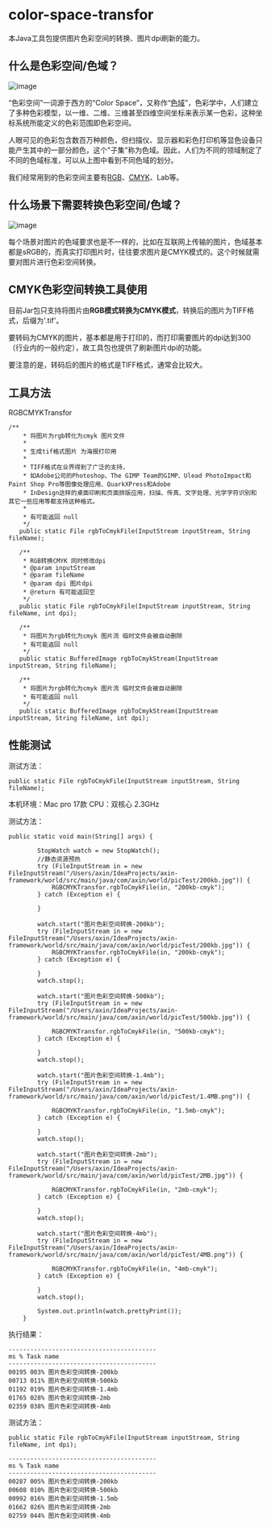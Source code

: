 # color-space-transfor

本Java工具包提供图片色彩空间的转换、图片dpi刷新的能力。

## 什么是色彩空间/色域？
![image](http://axin-soochow.oss-cn-hangzhou.aliyuncs.com/21-10/color_trans.jpg)

“色彩空间”一词源于西方的“Color Space”，又称作“[色域](https://baike.baidu.com/item/%E8%89%B2%E5%9F%9F/5857970)”，色彩学中，人们建立了多种色彩模型，以一维、二维、三维甚至四维空间坐标来表示某一色彩，这种坐标系统所能定义的色彩范围即色彩空间。

人眼可见的色彩包含数百万种颜色，但扫描仪、显示器和彩色打印机等显色设备只能产生其中的一部分颜色，这个"子集"称为色域。因此，人们为不同的领域制定了不同的色域标准，可以从上图中看到不同色域的划分。

我们经常用到的色彩空间主要有[RGB](https://baike.baidu.com/item/RGB/342517)、[CMYK](https://baike.baidu.com/item/CMYK/888085)、Lab等。


## 什么场景下需要转换色彩空间/色域？

![image](http://axin-soochow.oss-cn-hangzhou.aliyuncs.com/21-10/seyu.jpg)

每个场景对图片的色域要求也是不一样的，比如在互联网上传输的图片，色域基本都是sRGB的，而真实打印图片时，往往要求图片是CMYK模式的。这个时候就需要对图片进行色彩空间转换。

## CMYK色彩空间转换工具使用
目前Jar包只支持将图片由**RGB模式转换为CMYK模式**，转换后的图片为TIFF格式，后缀为'.tif'。

要转码为CMYK的图片，基本都是用于打印的，而打印需要图片的dpi达到300（行业内的一般约定），故工具包也提供了刷新图片dpi的功能。

要注意的是，转码后的图片的格式是TIFF格式，通常会比较大。

## 工具方法

RGBCMYKTransfor


```
/**
    * 将图片为rgb转化为cmyk 图片文件
    *
    * 生成tif格式图片 为海报打印用
    *
    * TIFF格式在业界得到了广泛的支持，
    * 如Adobe公司的Photoshop、The GIMP Team的GIMP、Ulead PhotoImpact和Paint Shop Pro等图像处理应用、QuarkXPress和Adobe
    * InDesign这样的桌面印刷和页面排版应用，扫描、传真、文字处理、光学字符识别和其它一些应用等都支持这种格式。
    *
    * 有可能返回 null
    */
   public static File rgbToCmykFile(InputStream inputStream, String fileName);
     
   /**
    * RGB转换CMYK 同时修改dpi
    * @param inputStream
    * @param fileName
    * @param dpi 图片dpi
    * @return 有可能返回空
    */
   public static File rgbToCmykFile(InputStream inputStream, String fileName, int dpi);
 
   /**
    * 将图片为rgb转化为cmyk 图片流 临时文件会被自动删除
    * 有可能返回 null
    */
   public static BufferedImage rgbToCmykStream(InputStream inputStream, String fileName);
 
   /**
    * 将图片为rgb转化为cmyk 图片流 临时文件会被自动删除
    * 有可能返回 null
    */
   public static BufferedImage rgbToCmykStream(InputStream inputStream, String fileName, int dpi);
```

## 性能测试

测试方法：


```
public static File rgbToCmykFile(InputStream inputStream, String fileName);
```

本机环境：Mac pro 17款 CPU：双核心 2.3GHz 

测试方法：

```
public static void main(String[] args) {
 
        StopWatch watch = new StopWatch();
        //静态资源预热
        try (FileInputStream in = new FileInputStream("/Users/axin/IdeaProjects/axin-framework/world/src/main/java/com/axin/world/picTest/200kb.jpg")) {
            RGBCMYKTransfor.rgbToCmykFile(in, "200kb-cmyk");
        } catch (Exception e) {
 
        }
 
        watch.start("图片色彩空间转换-200kb");
        try (FileInputStream in = new FileInputStream("/Users/axin/IdeaProjects/axin-framework/world/src/main/java/com/axin/world/picTest/200kb.jpg")) {
            RGBCMYKTransfor.rgbToCmykFile(in, "200kb-cmyk");
        } catch (Exception e) {
 
        }
        watch.stop();
 
        watch.start("图片色彩空间转换-500kb");
        try (FileInputStream in = new FileInputStream("/Users/axin/IdeaProjects/axin-framework/world/src/main/java/com/axin/world/picTest/500kb.jpg")) {
 
            RGBCMYKTransfor.rgbToCmykFile(in, "500kb-cmyk");
        } catch (Exception e) {
 
        }
        watch.stop();
 
        watch.start("图片色彩空间转换-1.4mb");
        try (FileInputStream in = new FileInputStream("/Users/axin/IdeaProjects/axin-framework/world/src/main/java/com/axin/world/picTest/1.4MB.png")) {
 
            RGBCMYKTransfor.rgbToCmykFile(in, "1.5mb-cmyk");
        } catch (Exception e) {
 
        }
        watch.stop();
 
        watch.start("图片色彩空间转换-2mb");
        try (FileInputStream in = new FileInputStream("/Users/axin/IdeaProjects/axin-framework/world/src/main/java/com/axin/world/picTest/2MB.jpg")) {
 
            RGBCMYKTransfor.rgbToCmykFile(in, "2mb-cmyk");
        } catch (Exception e) {
 
        }
        watch.stop();
 
        watch.start("图片色彩空间转换-4mb");
        try (FileInputStream in = new FileInputStream("/Users/axin/IdeaProjects/axin-framework/world/src/main/java/com/axin/world/picTest/4MB.png")) {
 
            RGBCMYKTransfor.rgbToCmykFile(in, "4mb-cmyk");
        } catch (Exception e) {
 
        }
        watch.stop();
 
        System.out.println(watch.prettyPrint());
    }
```

执行结果：


```
-----------------------------------------
ms % Task name
-----------------------------------------
00195 003% 图片色彩空间转换-200kb
00713 011% 图片色彩空间转换-500kb
01192 019% 图片色彩空间转换-1.4mb
01765 028% 图片色彩空间转换-2mb
02359 038% 图片色彩空间转换-4mb
```


测试方法：

```
public static File rgbToCmykFile(InputStream inputStream, String fileName, int dpi);
```


```
-----------------------------------------
ms % Task name
-----------------------------------------
00287 005% 图片色彩空间转换-200kb
00608 010% 图片色彩空间转换-500kb
00992 016% 图片色彩空间转换-1.5mb
01662 026% 图片色彩空间转换-2mb
02759 044% 图片色彩空间转换-4mb
```
